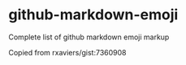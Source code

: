 # github-markdown-emoji
Complete list of github markdown emoji markup 

Copied from rxaviers/gist:7360908
